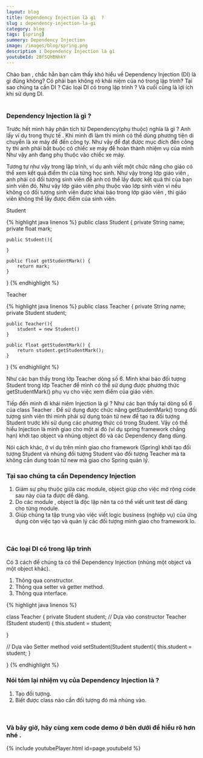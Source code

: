 ```yaml
---
layout: blog
title: Dependency Injection là gì  ?
slug : dependency-injection-la-gi
category: blog
tags: [spring]
summery: Dependency Injection  
image: /images/blog/spring.png
description : Dependency Injection là gì 
youtubeId: 2BfSQhBNhkY
---
```

 
Chào ban , chắc hẳn bạn cảm thấy khó hiểu về Dependency Injection (DI) là gì đúng không? Có phải bạn không rõ khái niệm của nó trong lập trình?
Tại sao chúng ta cần DI ? Các loại DI có trong lập trình ? Và cuối cùng là lợi ích khi sử dụng DI.
<br><br>

### Dependency Injection là gì ?

Trước hết mình hãy phân tích từ Dependency(phụ thuộc) nghĩa là gì ? Anh lấy ví dụ trong thực tế . Khi mình đi làm thì mình có thể dùng phương tiện di
chuyển là xe máy để đến công ty. Như vậy để đạt được mục đích đến công ty thì anh phải  bắt buộc có chiếc xe máy để hoàn thành nhiệm vụ của mình
Như vậy anh đang phụ thuộc vào chiếc xe máy.

Tương tự như vậy trong lập trình, ví dụ anh viết một chức năng cho  giáo có thể xem kết quả điểm thi của từng học sinh. Như vậy trong
lớp giáo viên , anh phải có đối tượng sinh viên để anh có thể lấy được kết quả thi của bạn sinh viên đó. Như vậy lớp giáo viên phụ thuộc vào
lớp sinh viên vì nếu không có đối tượng sinh viên được khai báo trong lớp giáo viên , thì giáo viên không thể lấy được điểm của sinh viên.

Student

{% highlight java linenos %}
public class Student {
    private String name;
    private float mark;
    
    public Student(){
    
    }
    
    public float getStudentMark() {
        return mark;
    }
}
{% endhighlight %}

Teacher 
 
{% highlight java linenos  %}
public class Teacher  {
    private String name;
    private Student student;
    
    public Teacher(){
        student = new Student()
    }
    
    public float getStudentMark() {
        return student.getStudentMark();
    }
}
{% endhighlight %}

Như các bạn thấy trong lớp Teacher dòng số 6. Mình khai báo đối tượng Student trong lớp Teacher để mình có thể sử dụng được phương thức 
getStudentMark() phụ vụ cho việc xem điểm của giáo viên.

Tiếp đến mình đi khái niêm Injection là gì ?
Như các bạn thấy tại dòng số 6 của class Teacher . Để sử dụng được chức năng getStudentMark() trong đối tượng sinh viên thì mình phải 
sử dụng toán tử new để tạo ra đối tượng Student trước khi sử dụng các phương thức có trong Student. Vậy có thể hiểu Injection là mình giao
cho một ai đó (ví dụ spring framework chẳng hạn) khởi tạo object và nhúng object đó và các Dependency đang dùng.

Nói cách khác, ở ví dụ trên mình giao cho framework (Spring) khởi tạo đối tượng Student và nhúng đối tượng Student vào đối tượng 
Teacher mà ta không cần dung toán tử new mà giao cho Spring quản lý.
<br>

### Tại sao chúng ta cần Dependency Injection
1. Giảm sự phụ thuộc giữa các module, object giúp cho việc mở rộng code sau này của ta được dể dàng.
2. Do các module , object là độc lập nên ta có thể viết unit test dể dàng cho từng module.
3. Giúp chúng ta tập trung vào việc viết logic business (nghiệp vụ) của ứng dụng còn việc tạo và quản lý các đối tượng mình giao
cho framework lo.
<br>

### Các loại DI có trong lập trình
Có 3 cách để chúng ta có thể Dependency Injection (nhúng một object và một object khác).
1. Thông qua constructor.
2. Thông qua setter và getter method.
3. Thông qua interface.

{% highlight java linenos %}

class Teacher {
  private Student student;
  // Dựa vào constructor
  Teacher (Student student) {
    this.student = student;
    
  }
  
  // Dựa vào Setter method
  void setStudent(Student student){
    this.student = student;
  }
  
}
{% endhighlight %}
<br>

### Nói tóm lại nhiệm vụ của Dependency Injection là ?
1. Tạo đối tượng.
2. Biết được class nào cần đối tượng đó mà nhúng vào.
<br>

### Và bây giờ, hãy cùng xem code demo ở bên dưới để hiểu rõ hơn nhé . 

{% include youtubePlayer.html id=page.youtubeId %}